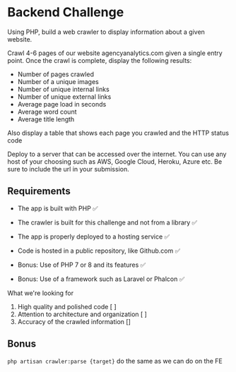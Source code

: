 # Backend Challenge

Using PHP, build a web crawler to display information about a given website.

Crawl 4-6 pages of our website agencyanalytics.com given a single entry point.
Once the crawl is complete, display the following results:

- Number of pages crawled
- Number of a unique images
- Number of unique internal links
- Number of unique external links
- Average page load in seconds
- Average word count
- Average title length

Also display a table that shows each page you crawled and the HTTP status code

Deploy to a server that can be accessed over the internet. You can use any host of
your choosing such as AWS, Google Cloud, Heroku, Azure etc. Be sure to include the
url in your submission.

## Requirements

- The app is built with PHP ✅
- The crawler is built for this challenge and not from a library ✅
- The app is properly deployed to a hosting service ✅
- Code is hosted in a public repository, like Github.com ✅

- Bonus: Use of PHP 7 or 8 and its features ✅
- Bonus: Use of a framework such as Laravel or Phalcon ✅

What we're looking for

1. High quality and polished code [ ]
2. Attention to architecture and organization [ ]
3. Accuracy of the crawled information []

## Bonus

`php artisan crawler:parse {target}` do the same as we can do on the FE
